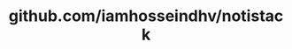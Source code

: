 ---
layout: post
title: github.com/iamhosseindhv/notistack
categories: link
tags: [انگلیسی, گیت‌هاب, برنامه‌نویسی]
---